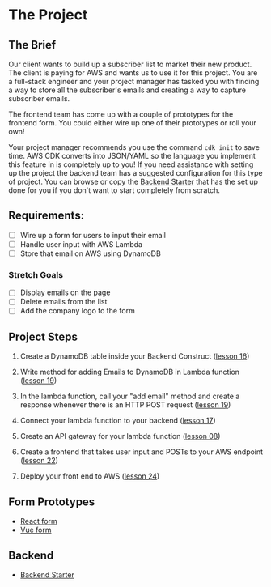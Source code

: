 # The Project

## The Brief

Our client wants to build up a subscriber list to market their new product. The client is paying for AWS and wants us to use it for this project. You are a full-stack engineer and your project manager has tasked you with finding a way to store all the subscriber's emails and creating a way to capture subscriber emails.

The frontend team has come up with a couple of prototypes for the frontend form. You could either wire up one of their prototypes or roll your own!

Your project manager recommends you use the command `cdk init` to save time. AWS CDK converts into JSON/YAML so the language you implement this feature in is completely up to you! If you need assistance with setting up the project the backend team has a suggested configuration for this type of project. You can browse or copy the [Backend Starter](https://github.com/Creeland/AWS-CDK-Backend-Starter) that has the set up done for you if you don't want to start completely from scratch.


## Requirements:

- [ ] Wire up a form for users to input their email
- [ ] Handle user input with AWS Lambda
- [ ] Store that email on AWS using DynamoDB

### Stretch Goals
- [ ] Display emails on the page
- [ ] Delete emails from the list
- [ ] Add the company logo to the form

## Project Steps

1. Create a DynamoDB table inside your Backend Construct ([lesson 16](https://github.com/eggheadio-projects/build-an-app-with-the-AWS-cloud-development-kit-notes/blob/master/16-create-a-dynamo-db-table-with-aws-cdk.md))

2. Write method for adding Emails to DynamoDB in Lambda function ([lesson 19](https://github.com/eggheadio-projects/build-an-app-with-the-AWS-cloud-development-kit-notes/blob/master/19-adding-data-to-a-dynamo-db-table-with-put-operation.md))

3. In the lambda function, call your "add email" method and create a response whenever there is an HTTP POST request ([lesson 19](https://github.com/eggheadio-projects/build-an-app-with-the-AWS-cloud-development-kit-notes/blob/master/19-adding-data-to-a-dynamo-db-table-with-put-operation.md))

3. Connect your lambda function to your backend ([lesson 17](https://github.com/eggheadio-projects/build-an-app-with-the-AWS-cloud-development-kit-notes/blob/master/17-get-all-items-from-a-dynamo-db-table-deployed-with-cdk-using-document-client-api.md))

4. Create an API gateway for your lambda function ([lesson 08](https://github.com/eggheadio-projects/build-an-app-with-the-AWS-cloud-development-kit-notes/blob/master/08-attach-an-api-gateway-to-a-lambda-function-deployed-with-aws-cdk.md))

5. Create a frontend that takes user input and POSTs to your AWS endpoint ([lesson 22](https://github.com/eggheadio-projects/build-an-app-with-the-AWS-cloud-development-kit-notes/blob/master/22-connect-react-app-to-a-serverless-backend-deployed-with-cdk-and-fix-cors-issues.md))

6. Deploy your front end to AWS ([lesson 24](https://github.com/eggheadio-projects/build-an-app-with-the-AWS-cloud-development-kit-notes/blob/master/24-deploy-a-static-website-to-s3-with-aws-cdk.md))

## Form Prototypes

- [React form](https://codesandbox.io/s/nervous-lalande-m9xgb?file=/src/App.js)
- [Vue form](https://github.com/Creeland/AWS-CDK-Vue-Frontend)

## Backend

- [Backend Starter](https://github.com/Creeland/AWS-CDK-Backend-Starter)
